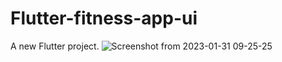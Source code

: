 # Flutter-fitness-app-ui
A new Flutter project.
![Screenshot from 2023-01-31 09-25-25](https://user-images.githubusercontent.com/89836561/215693852-130f9af0-2389-46f0-98ed-d7c499fe1b81.png)
